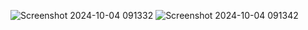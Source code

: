 ![Screenshot 2024-10-04 091332](https://github.com/user-attachments/assets/3239f299-1400-4eb7-9032-fb1844954a9b)
![Screenshot 2024-10-04 091342](https://github.com/user-attachments/assets/c38bd1f2-6c65-4e68-9847-35ac3a554def)
